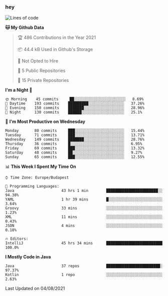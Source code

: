 ### hey

<!--START_SECTION:waka-->
![Lines of code](https://img.shields.io/badge/From%20Hello%20World%20I%27ve%20Written-71582%20lines%20of%20code-blue)

**🐱 My Github Data** 

> 🏆 486 Contributions in the Year 2021
 > 
> 📦 44.4 kB Used in Github's Storage 
 > 
> 🚫 Not Opted to Hire
 > 
> 📜 5 Public Repositories 
 > 
> 🔑 15 Private Repositories  
 > 
**I'm a Night 🦉** 

```text
🌞 Morning    45 commits     ██░░░░░░░░░░░░░░░░░░░░░░░   8.69% 
🌆 Daytime    193 commits    █████████░░░░░░░░░░░░░░░░   37.26% 
🌃 Evening    150 commits    ███████░░░░░░░░░░░░░░░░░░   28.96% 
🌙 Night      130 commits    ██████░░░░░░░░░░░░░░░░░░░   25.1%

```
📅 **I'm Most Productive on Wednesday** 

```text
Monday       80 commits     ███░░░░░░░░░░░░░░░░░░░░░░   15.44% 
Tuesday      71 commits     ███░░░░░░░░░░░░░░░░░░░░░░   13.71% 
Wednesday    149 commits    ███████░░░░░░░░░░░░░░░░░░   28.76% 
Thursday     36 commits     █░░░░░░░░░░░░░░░░░░░░░░░░   6.95% 
Friday       69 commits     ███░░░░░░░░░░░░░░░░░░░░░░   13.32% 
Saturday     48 commits     ██░░░░░░░░░░░░░░░░░░░░░░░   9.27% 
Sunday       65 commits     ███░░░░░░░░░░░░░░░░░░░░░░   12.55%

```


📊 **This Week I Spent My Time On** 

```text
⌚︎ Time Zone: Europe/Budapest

💬 Programming Languages: 
Java                     43 hrs 1 min        ███████████████████████░░   94.38% 
YAML                     1 hr 39 mins        █░░░░░░░░░░░░░░░░░░░░░░░░   3.64% 
Groovy                   33 mins             ░░░░░░░░░░░░░░░░░░░░░░░░░   1.23% 
XML                      11 mins             ░░░░░░░░░░░░░░░░░░░░░░░░░   0.43% 
JSON                     4 mins              ░░░░░░░░░░░░░░░░░░░░░░░░░   0.18%

🔥 Editors: 
IntelliJ                 45 hrs 34 mins      █████████████████████████   100.0%

```

**I Mostly Code in Java** 

```text
Java                     37 repos            ████████████████████████░   97.37% 
Kotlin                   1 repo              ░░░░░░░░░░░░░░░░░░░░░░░░░   2.63%

```



 Last Updated on 04/08/2021
<!--END_SECTION:waka-->
